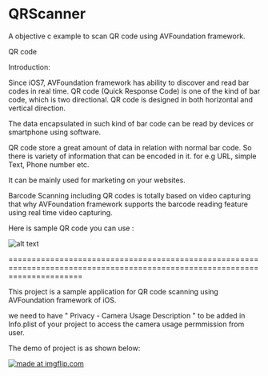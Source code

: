 # QRScanner
A objective c example to scan QR code using AVFoundation framework.

QR code 

Introduction: 

Since iOS7, AVFoundation framework has ability to discover and read bar codes in real time. QR code (Quick Response Code) is one of the kind of bar code, which is two directional. QR code is designed in both horizontal and vertical direction.

The data encapsulated in such kind of bar code can be read by devices or smartphone using software. 

QR code store a great amount of data in relation with normal bar code. So there is variety of information that can be encoded in it. 
for e.g URL, simple Text, Phone number etc.

It can be mainly used for marketing on your websites.

Barcode Scanning including QR codes is totally based on video capturing that why AVFoundation framework supports the barcode reading feature using real time video capturing.

Here is sample QR code you can use :

![alt text](file:///Users/chitralekha/Downloads/qrcode.png)

============================================================================================================================

This project is a sample application for QR code scanning using AVFoundation framework of iOS. 

we need to have " Privacy - Camera Usage Description " to be added in Info.plist of your project to access the camera usage permmission from user. 

The demo of project is as shown below:


<a href="https://imgflip.com/gif/2jcn4i"><img src="https://i.imgflip.com/2jcn4i.gif" title="made at imgflip.com"/></a>

